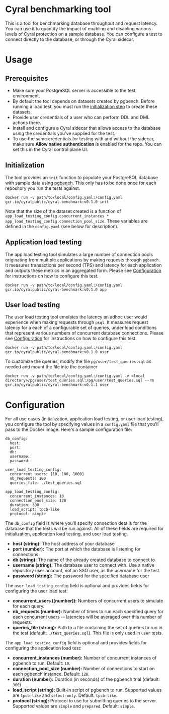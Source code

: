 # Cyral benchmarking tool
This is a tool for benchmarking database throughput and request latency. You can use it to quantify the impact of enabling and disabling various levels of Cyral protection on a sample database. You can configure a test to connect directly to the database, or through the Cyral sidecar. 

# Usage

## Prerequisites
- Make sure your PostgreSQL server is accessible to the test environment.
- By default the tool depends on datasets created by pgbench. Before running a load test, you must run the [initialization step](#Initialization) to create these datasets.
- Provide user credentials of a user who can perform DDL and DML actions there.
- Install and configure a Cyral sidecar that allows access to the database using the credentials you’ve supplied for the test.
- To use the same credentials for testing with and without the sidecar, make sure **Allow native authentication** is enabled for the repo. You can set this in the Cyral control plane UI.


## Initialization
The tool provides an `init` function to populate your PostgreSQL database with sample data using [pgbench](https://www.postgresql.org/docs/10/pgbench.html). This only has to be done once for each repository you run the tests against.
```
docker run -v path/to/local/config.yaml:/config.yaml gcr.io/cyralpublic/cyral-benchmark:v0.1.0 init
```
Note that the size of the dataset created is a function of `app_load_testing_config.concurrent_instances * app_load_testing_config.connection_pool_size`. These variables are defined in the `config.yaml` (see below for description). 

## Application load testing
The app load testing tool simulates a large number of connection pools originating from multiple applications by making requests through `pgbench`. It measures transactions per second (TPS) and latency for each application and outputs these metrics in an aggregated form. Please see [Configuration](#Configuration) for instructions on how to configure this test.
```
docker run -v path/to/local/config.yaml:/config.yaml gcr.io/cyralpublic/cyral-benchmark:v0.1.0 app
```

## User load testing
The user load testing tool emulates the latency an adhoc user would experience when making requests through `psql`. It measures request latency for a each of a configurable set of queries, under load conditions that represent various numbers of concurrent database connections. Please see [Configuration](#Configuration) for instructions on how to configure this test. 
```
docker run -v path/to/local/config.yaml:/config.yaml gcr.io/cyralpublic/cyral-benchmark:v0.1.0 user
```

To customize the queries, modify the file `pg/user/test_queries.sql` as needed and mount the file into the container
```
docker run -v path/to/local/config.yaml:/config.yaml -v <local directory>/pg/user/test_queries.sql:/pg/user/test_queries.sql --rm gcr.io/cyralpublic/cyral-benchmark:v0.1.1 user
```

# Configuration
For all use cases (initialization, application load testing, or user load testing), you configure the tool by specifying values in a `config.yaml` file that you'll pass to the Docker image. Here's a sample configuration file:
```
db_config:
  host:
  port: 
  db: 
  username: 
  password: 

user_load_testing_config:
  concurrent_users: [10, 100, 1000]  
  nb_requests: 100 
  queries_file: ./test_queries.sql

app_load_testing_config:
  concurrent_instances: 10
  connection_pool_size: 128
  duration: 300
  load_script: tpcb-like
  protocol: simple
```

The `db_config` field is where you'll specify connection details for the database that the tests will be run against. All of these fields are required for initialization, application load testing, and user load testing.
- **host (string):** The host address of your database
- **port (number):** The port at which the database is listening for connections
- **db (string):** The name of the already created database to connect to
- **username (string):** The database user to connect with. Use a native repository user account, not an SSO user, as the username for the test.
- **password (string):** The password for the specified database user

The `user_load_testing_config` field is optional and provides fields for configuring the user load test:
- **concurrent_users (\[number\]):** Numbers of concurrent users to simulate for each query.
- **nb_requests (number):** Number of times to run each specified query for each concurrent users -- latencies will be averaged over this number of requests.
- **queries_file (string):** Path to a file containing the set of queries to run in the test (default: `./test_queries.sql`). This file is only used in `user` tests.

The `app_load_testing_config` field is optional and provides fields for configuring the application load test:
- **concurrent_instances (number):** Number of concurrent instances of pgbench to run. Default: `10`.
- **connection_pool_size (number):** Number of connections to start on each pgbench instance. Default: `128`.
- **duration (number):** Duration (in seconds) of the pgbench trial (default: `300`)
- **load_script (string):** Built-in script of pgbench to run. Supported values are `tpcb-like` and `select-only`. Default: `tpcb-like`.
- **protocol (string):** Protocol to use for submitting queries to the server. Supported values are `simple` and `prepared`. Default: `simple`.
